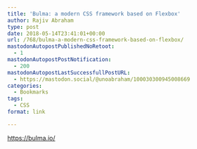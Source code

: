 ```yaml
---
title: 'Bulma: a modern CSS framework based on Flexbox'
author: Rajiv Abraham
type: post
date: 2018-05-14T23:41:01+00:00
url: /768/bulma-a-modern-css-framework-based-on-flexbox/
mastodonAutopostPublishedNoRetoot:
  - 1
mastodonAutopostPostNotification:
  - 200
mastodonAutopostLastSuccessfullPostURL:
  - https://mastodon.social/@unoabraham/100030300945008669
categories:
  - Bookmarks
tags:
  - CSS
format: link

---
```

<https://bulma.io/>